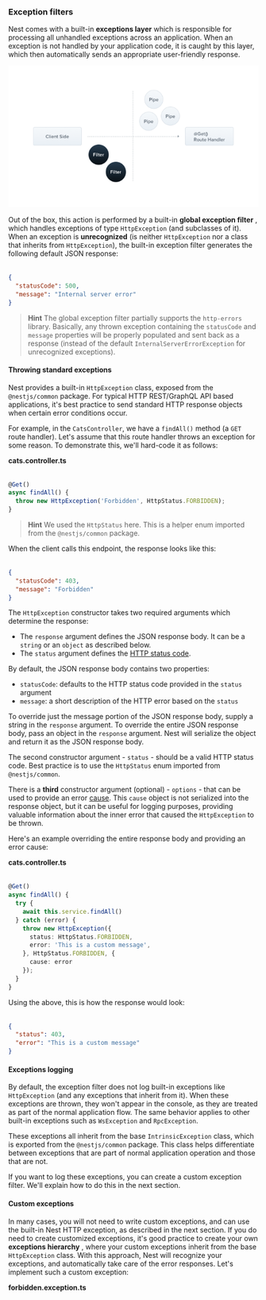 ### Exception filters

Nest comes with a built-in **exceptions layer** which is responsible for processing all unhandled exceptions across an application. When an exception is not handled by your application code, it is caught by this layer, which then automatically sends an appropriate user-friendly response.

![alt text](image-10.png)

Out of the box, this action is performed by a built-in  **global exception filter** , which handles exceptions of type `HttpException` (and subclasses of it). When an exception is **unrecognized** (is neither `HttpException` nor a class that inherits from `HttpException`), the built-in exception filter generates the following default JSON response:


```json

{
  "statusCode": 500,
  "message": "Internal server error"
}
```


> **Hint** The global exception filter partially supports the `http-errors` library. Basically, any thrown exception containing the `statusCode` and `message` properties will be properly populated and sent back as a response (instead of the default `InternalServerErrorException` for unrecognized exceptions).

#### Throwing standard exceptions

Nest provides a built-in `HttpException` class, exposed from the `@nestjs/common` package. For typical HTTP REST/GraphQL API based applications, it's best practice to send standard HTTP response objects when certain error conditions occur.

For example, in the `CatsController`, we have a `findAll()` method (a `GET` route handler). Let's assume that this route handler throws an exception for some reason. To demonstrate this, we'll hard-code it as follows:

**cats.controller.ts**

```typescript

@Get()
async findAll() {
  throw new HttpException('Forbidden', HttpStatus.FORBIDDEN);
}
```

> **Hint** We used the `HttpStatus` here. This is a helper enum imported from the `@nestjs/common` package.

When the client calls this endpoint, the response looks like this:

```json

{
  "statusCode": 403,
  "message": "Forbidden"
}
```

The `HttpException` constructor takes two required arguments which determine the response:

* The `response` argument defines the JSON response body. It can be a `string` or an `object` as described below.
* The `status` argument defines the [HTTP status code](https://developer.mozilla.org/en-US/docs/Web/HTTP/Status).

By default, the JSON response body contains two properties:

* `statusCode`: defaults to the HTTP status code provided in the `status` argument
* `message`: a short description of the HTTP error based on the `status`

To override just the message portion of the JSON response body, supply a string in the `response` argument. To override the entire JSON response body, pass an object in the `response` argument. Nest will serialize the object and return it as the JSON response body.

The second constructor argument - `status` - should be a valid HTTP status code. Best practice is to use the `HttpStatus` enum imported from `@nestjs/common`.

There is a **third** constructor argument (optional) - `options` - that can be used to provide an error [cause](https://nodejs.org/en/blog/release/v16.9.0/#error-cause). This `cause` object is not serialized into the response object, but it can be useful for logging purposes, providing valuable information about the inner error that caused the `HttpException` to be thrown.

Here's an example overriding the entire response body and providing an error cause:

**cats.controller.ts**

```typescript

@Get()
async findAll() {
  try {
    await this.service.findAll()
  } catch (error) {
    throw new HttpException({
      status: HttpStatus.FORBIDDEN,
      error: 'This is a custom message',
    }, HttpStatus.FORBIDDEN, {
      cause: error
    });
  }
}
```

Using the above, this is how the response would look:

```json

{
  "status": 403,
  "error": "This is a custom message"
}
```

#### Exceptions logging

By default, the exception filter does not log built-in exceptions like `HttpException` (and any exceptions that inherit from it). When these exceptions are thrown, they won't appear in the console, as they are treated as part of the normal application flow. The same behavior applies to other built-in exceptions such as `WsException` and `RpcException`.

These exceptions all inherit from the base `IntrinsicException` class, which is exported from the `@nestjs/common` package. This class helps differentiate between exceptions that are part of normal application operation and those that are not.

If you want to log these exceptions, you can create a custom exception filter. We'll explain how to do this in the next section.

#### Custom exceptions

In many cases, you will not need to write custom exceptions, and can use the built-in Nest HTTP exception, as described in the next section. If you do need to create customized exceptions, it's good practice to create your own  **exceptions hierarchy** , where your custom exceptions inherit from the base `HttpException` class. With this approach, Nest will recognize your exceptions, and automatically take care of the error responses. Let's implement such a custom exception:

**forbidden.exception.ts**